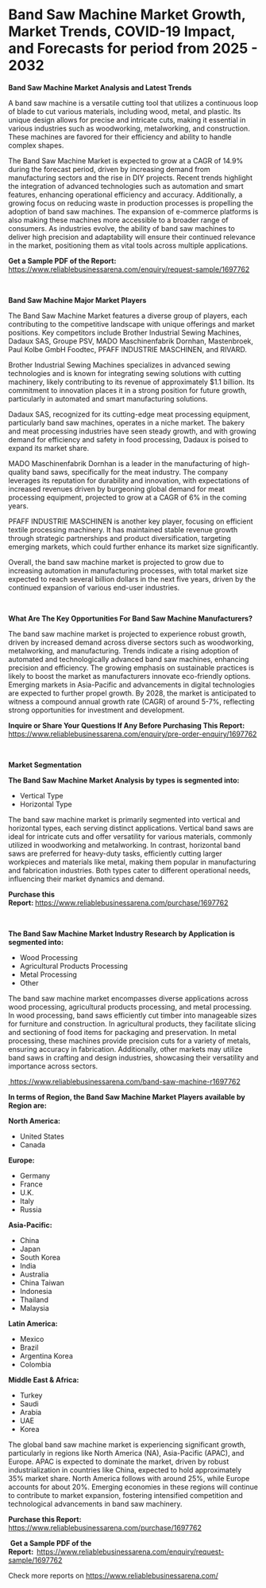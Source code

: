 <p><h1>Band Saw Machine Market Growth, Market Trends, COVID-19 Impact, and Forecasts for period from 2025 - 2032</h1></p><p><strong>Band Saw Machine Market Analysis and Latest Trends</strong></p>
<p><p>A band saw machine is a versatile cutting tool that utilizes a continuous loop of blade to cut various materials, including wood, metal, and plastic. Its unique design allows for precise and intricate cuts, making it essential in various industries such as woodworking, metalworking, and construction. These machines are favored for their efficiency and ability to handle complex shapes.</p><p>The Band Saw Machine Market is expected to grow at a CAGR of 14.9% during the forecast period, driven by increasing demand from manufacturing sectors and the rise in DIY projects. Recent trends highlight the integration of advanced technologies such as automation and smart features, enhancing operational efficiency and accuracy. Additionally, a growing focus on reducing waste in production processes is propelling the adoption of band saw machines. The expansion of e-commerce platforms is also making these machines more accessible to a broader range of consumers. As industries evolve, the ability of band saw machines to deliver high precision and adaptability will ensure their continued relevance in the market, positioning them as vital tools across multiple applications.</p></p>
<p><strong>Get a Sample PDF of the Report:&nbsp;</strong> <a href="https://www.reliablebusinessarena.com/enquiry/request-sample/1697762?utm_campaign=2868&utm_medium=2&utm_source=Github&utm_content=ia&utm_term=24032025&utm_id=band-saw-machine">https://www.reliablebusinessarena.com/enquiry/request-sample/1697762</a></p>
<p>&nbsp;</p>
<p><strong>Band Saw Machine Major Market Players</strong></p>
<p><p>The Band Saw Machine Market features a diverse group of players, each contributing to the competitive landscape with unique offerings and market positions. Key competitors include Brother Industrial Sewing Machines, Dadaux SAS, Groupe PSV, MADO Maschinenfabrik Dornhan, Mastenbroek, Paul Kolbe GmbH Foodtec, PFAFF INDUSTRIE MASCHINEN, and RIVARD. </p><p>Brother Industrial Sewing Machines specializes in advanced sewing technologies and is known for integrating sewing solutions with cutting machinery, likely contributing to its revenue of approximately $1.1 billion. Its commitment to innovation places it in a strong position for future growth, particularly in automated and smart manufacturing solutions.</p><p>Dadaux SAS, recognized for its cutting-edge meat processing equipment, particularly band saw machines, operates in a niche market. The bakery and meat processing industries have seen steady growth, and with growing demand for efficiency and safety in food processing, Dadaux is poised to expand its market share.</p><p>MADO Maschinenfabrik Dornhan is a leader in the manufacturing of high-quality band saws, specifically for the meat industry. The company leverages its reputation for durability and innovation, with expectations of increased revenues driven by burgeoning global demand for meat processing equipment, projected to grow at a CAGR of 6% in the coming years.</p><p>PFAFF INDUSTRIE MASCHINEN is another key player, focusing on efficient textile processing machinery. It has maintained stable revenue growth through strategic partnerships and product diversification, targeting emerging markets, which could further enhance its market size significantly.</p><p>Overall, the band saw machine market is projected to grow due to increasing automation in manufacturing processes, with total market size expected to reach several billion dollars in the next five years, driven by the continued expansion of various end-user industries.</p></p>
<p>&nbsp;</p>
<p><strong>What Are The Key Opportunities For Band Saw Machine Manufacturers?</strong></p>
<p><p>The band saw machine market is projected to experience robust growth, driven by increased demand across diverse sectors such as woodworking, metalworking, and manufacturing. Trends indicate a rising adoption of automated and technologically advanced band saw machines, enhancing precision and efficiency. The growing emphasis on sustainable practices is likely to boost the market as manufacturers innovate eco-friendly options. Emerging markets in Asia-Pacific and advancements in digital technologies are expected to further propel growth. By 2028, the market is anticipated to witness a compound annual growth rate (CAGR) of around 5-7%, reflecting strong opportunities for investment and development.</p></p>
<p><strong>Inquire or Share Your Questions If Any Before Purchasing This Report:</strong> <a href="https://www.reliablebusinessarena.com/enquiry/pre-order-enquiry/1697762?utm_campaign=2868&utm_medium=2&utm_source=Github&utm_content=ia&utm_term=24032025&utm_id=band-saw-machine">https://www.reliablebusinessarena.com/enquiry/pre-order-enquiry/1697762</a></p>
<p>&nbsp;</p>
<p><strong>Market Segmentation</strong></p>
<p><strong>The Band Saw Machine Market Analysis by types is segmented into:</strong></p>
<p><ul><li>Vertical Type</li><li>Horizontal Type</li></ul></p>
<p><p>The band saw machine market is primarily segmented into vertical and horizontal types, each serving distinct applications. Vertical band saws are ideal for intricate cuts and offer versatility for various materials, commonly utilized in woodworking and metalworking. In contrast, horizontal band saws are preferred for heavy-duty tasks, efficiently cutting larger workpieces and materials like metal, making them popular in manufacturing and fabrication industries. Both types cater to different operational needs, influencing their market dynamics and demand.</p></p>
<p><strong>Purchase this Report:&nbsp;</strong><a href="https://www.reliablebusinessarena.com/purchase/1697762?utm_campaign=2868&utm_medium=2&utm_source=Github&utm_content=ia&utm_term=24032025&utm_id=band-saw-machine">https://www.reliablebusinessarena.com/purchase/1697762</a></p>
<p>&nbsp;</p>
<p><strong>The Band Saw Machine Market Industry Research by Application is segmented into:</strong></p>
<p><ul><li>Wood Processing</li><li>Agricultural Products Processing</li><li>Metal Processing</li><li>Other</li></ul></p>
<p><p>The band saw machine market encompasses diverse applications across wood processing, agricultural products processing, and metal processing. In wood processing, band saws efficiently cut timber into manageable sizes for furniture and construction. In agricultural products, they facilitate slicing and sectioning of food items for packaging and preservation. In metal processing, these machines provide precision cuts for a variety of metals, ensuring accuracy in fabrication. Additionally, other markets may utilize band saws in crafting and design industries, showcasing their versatility and importance across sectors.</p></p>
<p><a href="https://www.reliablebusinessarena.com/band-saw-machine-r1697762?utm_campaign=2868&utm_medium=2&utm_source=Github&utm_content=ia&utm_term=24032025&utm_id=band-saw-machine">&nbsp;https://www.reliablebusinessarena.com/band-saw-machine-r1697762</a></p>
<p><strong>In terms of Region, the Band Saw Machine Market Players available by Region are:</strong></p>
<p>
    <p> <strong> North America: </strong>
        <ul>
            <li>United States</li>
            <li>Canada</li>
        </ul>
        </p> 
    <p> <strong> Europe: </strong>
        <ul>
            <li>Germany</li>
            <li>France</li>
            <li>U.K.</li>
            <li>Italy</li>
            <li>Russia</li>
        </ul>
        </p> 
    <p> <strong> Asia-Pacific: </strong>
        <ul>
            <li>China</li>
            <li>Japan</li>
            <li>South Korea</li>
            <li>India</li>
            <li>Australia</li>
            <li>China Taiwan</li>
            <li>Indonesia</li>
            <li>Thailand</li>
            <li>Malaysia</li>
        </ul>
        </p> 
    <p> <strong> Latin America: </strong>
        <ul>
            <li>Mexico</li>
            <li>Brazil</li>
            <li>Argentina Korea</li>
            <li>Colombia</li>
        </ul>
        </p> 
    <p> <strong> Middle East & Africa: </strong>
        <ul>
            <li>Turkey</li>
            <li>Saudi</li>
            <li>Arabia</li>
            <li>UAE</li>
            <li>Korea</li>
        </ul>
    </p>
    </p>
<p><p>The global band saw machine market is experiencing significant growth, particularly in regions like North America (NA), Asia-Pacific (APAC), and Europe. APAC is expected to dominate the market, driven by robust industrialization in countries like China, expected to hold approximately 35% market share. North America follows with around 25%, while Europe accounts for about 20%. Emerging economies in these regions will continue to contribute to market expansion, fostering intensified competition and technological advancements in band saw machinery.</p></p>
<p><strong>Purchase this Report: </strong><a href="https://www.reliablebusinessarena.com/purchase/1697762?utm_campaign=2868&utm_medium=2&utm_source=Github&utm_content=ia&utm_term=24032025&utm_id=band-saw-machine">https://www.reliablebusinessarena.com/purchase/1697762</a></p>
<p>&nbsp;<strong>Get a Sample PDF of the Report:&nbsp;&nbsp;</strong><a href="https://www.reliablebusinessarena.com/enquiry/request-sample/1697762?utm_campaign=2868&utm_medium=2&utm_source=Github&utm_content=ia&utm_term=24032025&utm_id=band-saw-machine">https://www.reliablebusinessarena.com/enquiry/request-sample/1697762</a></p>
<p><strong></strong></p>
<p>Check more reports on <a href="https://www.reliablebusinessarena.com/?utm_campaign=2868&utm_medium=2&utm_source=Github&utm_content=ia&utm_term=24032025&utm_id=band-saw-machine">https://www.reliablebusinessarena.com/</a></p>